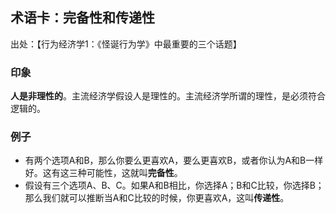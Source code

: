 
## 术语卡：完备性和传递性
出处：【行为经济学1：《怪诞行为学》中最重要的三个话题】

### 印象
**人是非理性的**。主流经济学假设人是理性的。主流经济学所谓的理性，是必须符合逻辑的。

### 例子
- 有两个选项A和B，那么你要么更喜欢A，要么更喜欢B，或者你认为A和B一样好。这有这三种可能性，这就叫**完备性**。
- 假设有三个选项A、B、C。如果A和B相比，你选择A；B和C比较，你选择B；那么我们就可以推断当A和C比较的时候，你更喜欢A，这叫**传递性**。